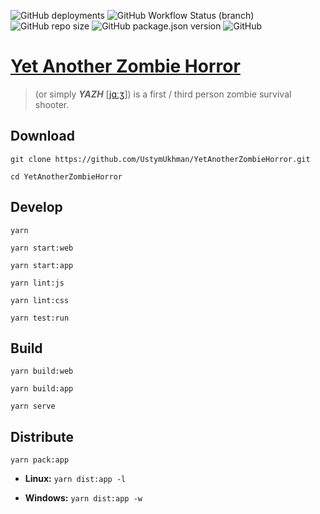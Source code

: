 ![GitHub deployments](https://img.shields.io/github/deployments/UstymUkhman/YetAnotherZombieHorror/github-pages)
![GitHub Workflow Status (branch)](https://img.shields.io/github/workflow/status/UstymUkhman/YetAnotherZombieHorror/Check%20commit%20message%20style/master)
![GitHub repo size](https://img.shields.io/github/repo-size/UstymUkhman/YetAnotherZombieHorror)
![GitHub package.json version](https://img.shields.io/github/package-json/v/UstymUkhman/YetAnotherZombieHorror)
![GitHub](https://img.shields.io/github/license/UstymUkhman/YetAnotherZombieHorror)

# [Yet Another Zombie Horror](https://ustymukhman.github.io/YetAnotherZombieHorror/public/) #

> (or simply ***YAZH*** [[jɑːʒ](./public/assets/sounds/YAZH.mp3)]) is a first / third person zombie survival shooter.

## Download ##

`git clone https://github.com/UstymUkhman/YetAnotherZombieHorror.git`

`cd YetAnotherZombieHorror`

## Develop ##

`yarn`

`yarn start:web`

`yarn start:app`

`yarn lint:js`

`yarn lint:css`

`yarn test:run`

## Build ##

`yarn build:web`

`yarn build:app`

`yarn serve`

## Distribute ##

`yarn pack:app`

  - **Linux:** `yarn dist:app -l`

  - **Windows:** `yarn dist:app -w`
